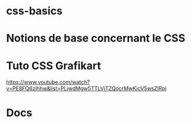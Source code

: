 # css-basics
# Notions de base concernant le CSS

# Tuto CSS Grafikart
https://www.youtube.com/watch?v=PE8FQ6zihhw&list=PLjwdMgw5TTLVjTZQocrMwKicV5wsZlRpj

# Docs

